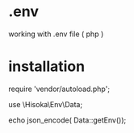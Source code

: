 # .env
working with .env file ( php )

# installation

require 'vendor/autoload.php';

use \Hisoka\Env\Data;

echo json_encode( Data::getEnv());
